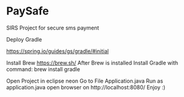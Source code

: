 # PaySafe
SIRS Project for secure sms payment


Deploy Gradle

https://spring.io/guides/gs/gradle/#initial

Install Brew
https://brew.sh/
After Brew is installed Install Gradle with command: brew install gradle

Open Project in eclipse neon
Go to File Application.java
Run as application.java
open browser on http://localhost:8080/
Enjoy :)
